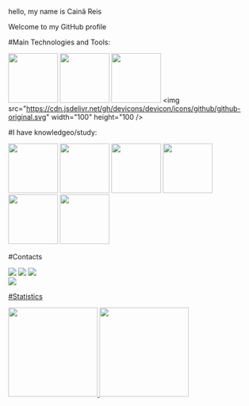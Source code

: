 hello, my name is Cainã Reis

Welcome to my GitHub profile

#Main Technologies and Tools:

<img src="https://cdn.jsdelivr.net/gh/devicons/devicon/icons/python/python-original.svg" width="100" height="100"/>    <img src="https://cdn.jsdelivr.net/gh/devicons/devicon/icons/pycharm/pycharm-original.svg"  width="100" height="100"/>
<img src="https://cdn.jsdelivr.net/gh/devicons/devicon/icons/chrome/chrome-original.svg" width="100" height="100"/>
<img src="https://cdn.jsdelivr.net/gh/devicons/devicon/icons/github/github-original.svg" width="100" height="100 />


#I have knowledgeo/study:

<img src="https://cdn.jsdelivr.net/gh/devicons/devicon/icons/php/php-plain.svg" width="100" height="100"/>   <img src="https://cdn.jsdelivr.net/gh/devicons/devicon/icons/android/android-plain-wordmark.svg" width="100" height="100"/>    <img src="https://cdn.jsdelivr.net/gh/devicons/devicon/icons/mysql/mysql-original.svg" width="100" height="100" />   <img src="https://cdn.jsdelivr.net/gh/devicons/devicon/icons/java/java-original.svg" width="100" height="100" /> 
<img src="https://cdn.jsdelivr.net/gh/devicons/devicon/icons/python/python-original.svg" width="100" height="100"/>
<img src="https://cdn.jsdelivr.net/gh/devicons/devicon/icons/c/c-original.svg" width="100" height="100" />

                                                                                                                       
 #Contacts
                                                                                                                       
<a href="https://instagram.com/caina.darc" target="_blank"><img src="https://img.shields.io/badge/-Instagram-%23E4405F?style=for-the-badge&logo=instagram&logoColor=white" target="_blank"></a>   <a href="https://www.linkedin.com/in/cain%C3%A3-reis-9b1622152" target="_blank"><img src="https://img.shields.io/badge/-LinkedIn-%230077B5?style=for-the-badge&logo=linkedin&logoColor=white" target="_blank"></a>  <a href = "mailto:darkreis2@gmail.com"><img src="https://img.shields.io/badge/Gmail-D14836?style=for-the-badge&logo=gmail&logoColor=white" target="_blank"></a>  
<a href="https://api.whatsapp.com/send?phone=5585988768488" target="_blank">   <img src="https://img.shields.io/badge/WhatsApp-25D366?style=for-the-badge&logo=whatsapp&logoColor=white" target="_blank"> 

#Statistics

<div>
<a href="https://github.com/Cainareiss">
<img height="180em" src="https://github-readme-stats.vercel.app/api/top-langs/?username=Cainareiss&layout=compact&langs_count=7&theme=dracula"/>
<img height="180em" src="https://github-readme-stats.vercel.app/api?username=Cainareiss&show_icons=true&theme=dracula&include_all_commits=true&count_private=true"/>
</div>
  
  

